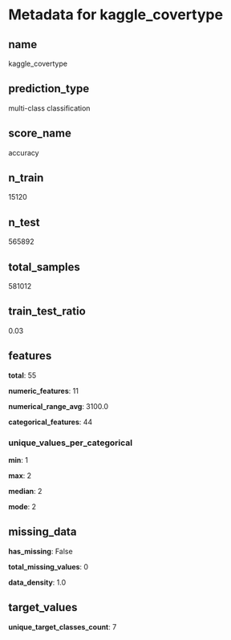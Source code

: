 # Metadata for kaggle_covertype

## name

kaggle_covertype

## prediction_type

multi-class classification

## score_name

accuracy

## n_train

15120

## n_test

565892

## total_samples

581012

## train_test_ratio

0.03

## features

**total**: 55

**numeric_features**: 11

**numerical_range_avg**: 3100.0

**categorical_features**: 44

### unique_values_per_categorical

**min**: 1

**max**: 2

**median**: 2

**mode**: 2

## missing_data

**has_missing**: False

**total_missing_values**: 0

**data_density**: 1.0

## target_values

**unique_target_classes_count**: 7

